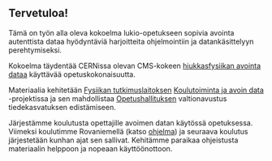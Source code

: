 ## Tervetuloa! 

Tämä on työn alla oleva kokoelma lukio-opetukseen sopivia avointa autenttista dataa hyödyntäviä harjoitteita ohjelmointiin ja datankäsittelyyn perehtymiseksi.

Kokoelma täydentää CERNissa olevan CMS-kokeen [hiukkasfysiikan avointa dataa](https://github.com/cms-opendata-education) käyttävää opetuskokonaisuutta.

Materiaalia kehitetään [Fysiikan tutkimuslaitoksen](https://www.hip.fi) [Koulutoiminta ja avoin data](https://www.hip.fi/research/education-and-open-data/) -projektissa ja sen mahdollistaa [Opetushallituksen](https://www.oph.fi/) valtionavustus tiedekasvatuksen edistämiseen.

Järjestämme koulutusta opettajille avoimen datan käytössä opetuksessa. Viimeksi koulutimme Rovaniemellä (katso [ohjelma](https://indico.cern.ch/event/797901/)) ja seuraava koulutus järjestetään kunhan ajat sen sallivat. Kehitämme paraikaa ohjeistusta materiaalin helppoon ja nopeaan käyttöönottoon.

